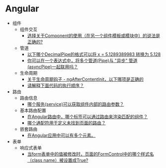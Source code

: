 # Angular 
- 组件
  - 组件交互
    - [选择关于Component的使用（在另一个组件模板或模块中）的说法是正确的?](./Component/1.md)
  - 管道
    - [以下哪个DecimalPipe的格式可以将 x = 5.1289389983 转换为 5.128](./Component/2.md)
    - [你可以在一个表达式中，将多个管道(Pipe)与 "异步" 管道 (asyncPipe)一起联用吗？](./Component/5.md)
  - 生命周期
    - [关于生命周期钩子 - ngAfterContentInit，以下哪项是正确的](./Component/3.md)
    - [请解释下面代码的执行顺序？](./Component/4.md)
- 路由
  - 路由信息
    - [哪个服务(service)可以获取组件内部的路由参数？](./Route/1.md)
  - 基本路由配置
    - [在Angular路由中，哪个标签可以通过路由来渲染匹配的组件？](./Route/2.md)
    - [哪个通配符用于定义未找到页面的路由？](./Route/3.md)
  - 嵌套路由
    - [在Angular应用中可以有多个<router-outlet>元素。](./Route/4.md)
- 表单
  - 响应式表单
    - [当form表单中的值被修改时，页面的FormControl中的哪个样式名（class name）被设置成True? ]()